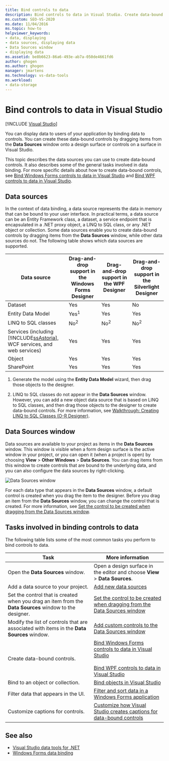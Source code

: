 ```yaml
---
title: Bind controls to data
description: Bind controls to data in Visual Studio. Create data-bound controls by dragging items from the Data Sources window.
ms.custom: SEO-VS-2020
ms.date: 11/04/2016
ms.topic: how-to
helpviewer_keywords:
- data, displaying
- data sources, displaying data
- Data Sources window
- displaying data
ms.assetid: be8b6623-86a6-493e-ab7a-050de4661fd6
author: ghogen
ms.author: ghogen
manager: jmartens
ms.technology: vs-data-tools
ms.workload:
- data-storage
---
```

# Bind controls to data in Visual Studio

 [!INCLUDE [Visual Studio](~/includes/applies-to-version/vs-windows-only.md)]

You can display data to users of your application by binding data to controls. You can create these data-bound controls by dragging items from the **Data Sources** window onto a design surface or controls on a surface in Visual Studio.

This topic describes the data sources you can use to create data-bound controls. It also describes some of the general tasks involved in data binding. For more specific details about how to create data-bound controls, see [Bind Windows Forms controls to data in Visual Studio](../data-tools/bind-windows-forms-controls-to-data-in-visual-studio.md) and [Bind WPF controls to data in Visual Studio](../data-tools/bind-wpf-controls-to-data-in-visual-studio.md).

## Data sources

In the context of data binding, a data source represents the data in memory that can be bound to your user interface. In practical terms, a data source can be an Entity Framework class, a dataset, a service endpoint that is encapsulated in a .NET proxy object, a LINQ to SQL class, or any .NET object or collection. Some data sources enable you to create data-bound controls by dragging items from the **Data Sources** window, while other data sources do not. The following table shows which data sources are supported.

| Data source | Drag-and-drop support in **the Windows Forms Designer** | Drag-and-drop support in **the WPF Designer** | Drag-and-drop support in **the Silverlight Designer** |
| - | - | - | - |
| Dataset | Yes | Yes | No |
| Entity Data Model | Yes<sup>1</sup> | Yes | Yes |
| LINQ to SQL classes | No<sup>2</sup> | No<sup>2</sup> | No<sup>2</sup> |
| Services (including [!INCLUDE[ssAstoria](../data-tools/includes/ssastoria_md.md)], WCF services, and web services) | Yes | Yes | Yes |
| Object | Yes | Yes | Yes |
| SharePoint | Yes | Yes | Yes |

1. Generate the model using the **Entity Data Model** wizard, then drag those objects to the designer.

2. LINQ to SQL classes do not appear in the **Data Sources** window. However, you can add a new object data source that is based on LINQ to SQL classes, and then drag those objects to the designer to create data-bound controls. For more information, see [Walkthrough: Creating LINQ to SQL Classes (O-R Designer)](how-to-create-linq-to-sql-classes-mapped-to-tables-and-views-o-r-designer.md).

## Data Sources window

Data sources are available to your project as items in the **Data Sources** window. This window is visible when a form design surface is the active window in your project, or you can open it (when a project is open) by choosing **View** > **Other Windows** > **Data Sources**. You can drag items from this window to create controls that are bound to the underlying data, and you can also configure the data sources by right-clicking.

![Data Sources window](../data-tools/media/raddata-data-sources-window.png)

For each data type that appears in the **Data Sources** window, a default control is created when you drag the item to the designer. Before you drag an item from the **Data Sources** window, you can change the control that is created. For more information, see [Set the control to be created when dragging from the Data Sources window](../data-tools/set-the-control-to-be-created-when-dragging-from-the-data-sources-window.md).

## Tasks involved in binding controls to data

The following table lists some of the most common tasks you perform to bind controls to data.

|Task|More information|
|----------| - |
|Open the **Data Sources** window.|Open a design surface in the editor and choose **View** > **Data Sources**.|
|Add a data source to your project.|[Add new data sources](../data-tools/add-new-data-sources.md)|
|Set the control that is created when you drag an item from the **Data Sources** window to the designer.|[Set the control to be created when dragging from the Data Sources window](../data-tools/set-the-control-to-be-created-when-dragging-from-the-data-sources-window.md)|
|Modify the list of controls that are associated with items in the **Data Sources** window.|[Add custom controls to the Data Sources window](../data-tools/add-custom-controls-to-the-data-sources-window.md)|
|Create data-bound controls.|[Bind Windows Forms controls to data in Visual Studio](../data-tools/bind-windows-forms-controls-to-data-in-visual-studio.md)<br /><br /> [Bind WPF controls to data in Visual Studio](../data-tools/bind-wpf-controls-to-data-in-visual-studio.md)|
|Bind to an object or collection.|[Bind objects in Visual Studio](../data-tools/bind-objects-in-visual-studio.md)|
|Filter data that appears in the UI.|[Filter and sort data in a Windows Forms application](../data-tools/filter-and-sort-data-in-a-windows-forms-application.md)|
|Customize captions for controls.|[Customize how Visual Studio creates captions for data-bound controls](../data-tools/customize-how-visual-studio-creates-captions-for-data-bound-controls.md)|

## See also

- [Visual Studio data tools for .NET](../data-tools/visual-studio-data-tools-for-dotnet.md)
- [Windows Forms data binding](/dotnet/framework/winforms/windows-forms-data-binding)
